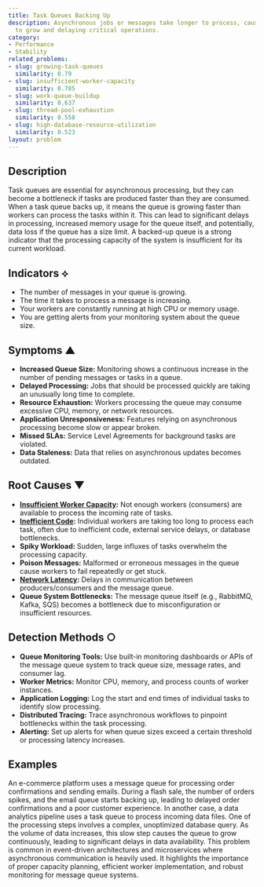 ```yaml
---
title: Task Queues Backing Up
description: Asynchronous jobs or messages take longer to process, causing queues
  to grow and delaying critical operations.
category:
- Performance
- Stability
related_problems:
- slug: growing-task-queues
  similarity: 0.79
- slug: insufficient-worker-capacity
  similarity: 0.785
- slug: work-queue-buildup
  similarity: 0.637
- slug: thread-pool-exhaustion
  similarity: 0.558
- slug: high-database-resource-utilization
  similarity: 0.523
layout: problem
---
```


## Description
Task queues are essential for asynchronous processing, but they can become a bottleneck if tasks are produced faster than they are consumed. When a task queue backs up, it means the queue is growing faster than workers can process the tasks within it. This can lead to significant delays in processing, increased memory usage for the queue itself, and potentially, data loss if the queue has a size limit. A backed-up queue is a strong indicator that the processing capacity of the system is insufficient for its current workload.

## Indicators ⟡
- The number of messages in your queue is growing.
- The time it takes to process a message is increasing.
- Your workers are constantly running at high CPU or memory usage.
- You are getting alerts from your monitoring system about the queue size.

## Symptoms ▲

- **Increased Queue Size:** Monitoring shows a continuous increase in the number of pending messages or tasks in a queue.
- **Delayed Processing:** Jobs that should be processed quickly are taking an unusually long time to complete.
- **Resource Exhaustion:** Workers processing the queue may consume excessive CPU, memory, or network resources.
- **Application Unresponsiveness:** Features relying on asynchronous processing become slow or appear broken.
- **Missed SLAs:** Service Level Agreements for background tasks are violated.
- **Data Staleness:** Data that relies on asynchronous updates becomes outdated.

## Root Causes ▼

- **[Insufficient Worker Capacity](insufficient-worker-capacity.md):** Not enough workers (consumers) are available to process the incoming rate of tasks.
- **[Inefficient Code](inefficient-code.md):** Individual workers are taking too long to process each task, often due to inefficient code, external service delays, or database bottlenecks.
- **Spiky Workload:** Sudden, large influxes of tasks overwhelm the processing capacity.
- **Poison Messages:** Malformed or erroneous messages in the queue cause workers to fail repeatedly or get stuck.
- **[Network Latency](network-latency.md):** Delays in communication between producers/consumers and the message queue.
- **Queue System Bottlenecks:** The message queue itself (e.g., RabbitMQ, Kafka, SQS) becomes a bottleneck due to misconfiguration or insufficient resources.

## Detection Methods ○

- **Queue Monitoring Tools:** Use built-in monitoring dashboards or APIs of the message queue system to track queue size, message rates, and consumer lag.
- **Worker Metrics:** Monitor CPU, memory, and process counts of worker instances.
- **Application Logging:** Log the start and end times of individual tasks to identify slow processing.
- **Distributed Tracing:** Trace asynchronous workflows to pinpoint bottlenecks within the task processing.
- **Alerting:** Set up alerts for when queue sizes exceed a certain threshold or processing latency increases.

## Examples
An e-commerce platform uses a message queue for processing order confirmations and sending emails. During a flash sale, the number of orders spikes, and the email queue starts backing up, leading to delayed order confirmations and a poor customer experience. In another case, a data analytics pipeline uses a task queue to process incoming data files. One of the processing steps involves a complex, unoptimized database query. As the volume of data increases, this slow step causes the queue to grow continuously, leading to significant delays in data availability. This problem is common in event-driven architectures and microservices where asynchronous communication is heavily used. It highlights the importance of proper capacity planning, efficient worker implementation, and robust monitoring for message queue systems.